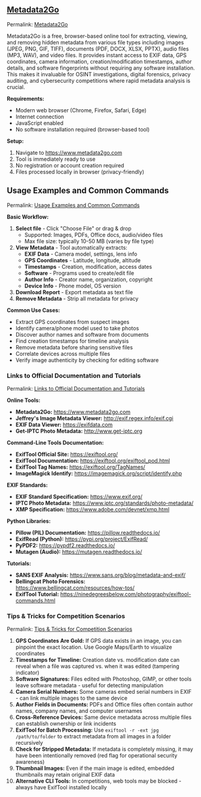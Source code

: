 ## [Metadata2Go](https://www.metadata2go.com)
Permalink: [Metadata2Go](#metadata2gohttpswwwmetadata2gocom)

Metadata2Go is a free, browser-based online tool for extracting, viewing, and removing hidden metadata from various file types including images (JPEG, PNG, GIF, TIFF), documents (PDF, DOCX, XLSX, PPTX), audio files (MP3, WAV), and video files. It provides instant access to EXIF data, GPS coordinates, camera information, creation/modification timestamps, author details, and software fingerprints without requiring any software installation. This makes it invaluable for OSINT investigations, digital forensics, privacy auditing, and cybersecurity competitions where rapid metadata analysis is crucial.

**Requirements:**
- Modern web browser (Chrome, Firefox, Safari, Edge)
- Internet connection
- JavaScript enabled
- No software installation required (browser-based tool)

**Setup:**
1. Navigate to https://www.metadata2go.com
2. Tool is immediately ready to use
3. No registration or account creation required
4. Files processed locally in browser (privacy-friendly)

## Usage Examples and Common Commands
Permalink: [Usage Examples and Common Commands](#usage-examples-and-common-commands)

**Basic Workflow:**
1. **Select file** - Click "Choose File" or drag & drop
   - Supported: Images, PDFs, Office docs, audio/video files
   - Max file size: typically 10-50 MB (varies by file type)
2. **View Metadata** - Tool automatically extracts:
   - **EXIF Data** - Camera model, settings, lens info
   - **GPS Coordinates** - Latitude, longitude, altitude
   - **Timestamps** - Creation, modification, access dates
   - **Software** - Programs used to create/edit file
   - **Author Info** - Creator name, organization, copyright
   - **Device Info** - Phone model, OS version
3. **Download Report** - Export metadata as text file
4. **Remove Metadata** - Strip all metadata for privacy

**Common Use Cases:**
- Extract GPS coordinates from suspect images
- Identify camera/phone model used to take photos
- Discover author names and software from documents
- Find creation timestamps for timeline analysis
- Remove metadata before sharing sensitive files
- Correlate devices across multiple files
- Verify image authenticity by checking for editing software

### Links to Official Documentation and Tutorials
Permalink: [Links to Official Documentation and Tutorials](#links-to-official-documentation-and-tutorials)

**Online Tools:**
- **Metadata2Go:** https://www.metadata2go.com
- **Jeffrey's Image Metadata Viewer:** http://exif.regex.info/exif.cgi
- **EXIF Data Viewer:** https://exifdata.com
- **Get-IPTC Photo Metadata:** http://www.get-iptc.org

**Command-Line Tools Documentation:**
- **ExifTool Official Site:** https://exiftool.org/
- **ExifTool Documentation:** https://exiftool.org/exiftool_pod.html
- **ExifTool Tag Names:** https://exiftool.org/TagNames/
- **ImageMagick Identify:** https://imagemagick.org/script/identify.php

**EXIF Standards:**
- **EXIF Standard Specification:** https://www.exif.org/
- **IPTC Photo Metadata:** https://www.iptc.org/standards/photo-metadata/
- **XMP Specification:** https://www.adobe.com/devnet/xmp.html

**Python Libraries:**
- **Pillow (PIL) Documentation:** https://pillow.readthedocs.io/
- **ExifRead (Python):** https://pypi.org/project/ExifRead/
- **PyPDF2:** https://pypdf2.readthedocs.io/
- **Mutagen (Audio):** https://mutagen.readthedocs.io/

**Tutorials:**
- **SANS EXIF Analysis:** https://www.sans.org/blog/metadata-and-exif/
- **Bellingcat Photo Forensics:** https://www.bellingcat.com/resources/how-tos/
- **ExifTool Tutorial:** https://ninedegreesbelow.com/photography/exiftool-commands.html

### Tips & Tricks for Competition Scenarios
Permalink: [Tips & Tricks for Competition Scenarios](#tips--tricks-for-competition-scenarios)

1. **GPS Coordinates Are Gold:** If GPS data exists in an image, you can pinpoint the exact location. Use Google Maps/Earth to visualize coordinates
2. **Timestamps for Timeline:** Creation date vs. modification date can reveal when a file was captured vs. when it was edited (tampering indicator)
3. **Software Signatures:** Files edited with Photoshop, GIMP, or other tools leave software metadata - useful for detecting manipulation
4. **Camera Serial Numbers:** Some cameras embed serial numbers in EXIF - can link multiple images to the same device
5. **Author Fields in Documents:** PDFs and Office files often contain author names, company names, and computer usernames
6. **Cross-Reference Devices:** Same device metadata across multiple files can establish ownership or link incidents
7. **ExifTool for Batch Processing:** Use `exiftool -r -ext jpg /path/to/folder` to extract metadata from all images in a folder recursively
8. **Check for Stripped Metadata:** If metadata is completely missing, it may have been intentionally removed (red flag for operational security awareness)
9. **Thumbnail Images:** Even if the main image is edited, embedded thumbnails may retain original EXIF data
10. **Alternative CLI Tools:** In competitions, web tools may be blocked - always have ExifTool installed locally
